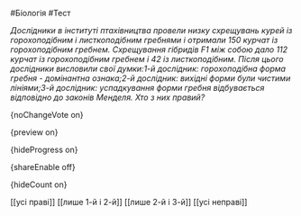 #Біологія #Тест

*Дослідники в інституті птахівництва провели низку схрещувань курей із горохоподібним і листкоподібним гребнями і отримали 150 курчат із горохоподібним гребнем. Схрещування гібридів F1 між собою дало 112 курчат із горохоподібним гребнем і 42 із листкоподібним. Після цього дослідники висловили свої думки:1-й дослідник: горохоподібна форма гребня - домінантна ознака;2-й дослідник: вихідні форми були чистими лініями;3-й дослідник: успадкування форми гребня відбувається відповідно до законів Менделя. Хто з них правий?*

{noChangeVote on}

{preview on}

{hideProgress on}

{shareEnable off}

{hideCount on}

[[усі праві]]
[[лише 1-й і 2-й]]
[[лише 2-й і 3-й]]
[[усі неправі]]
